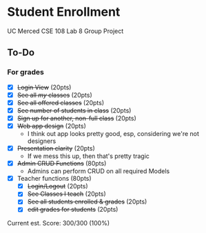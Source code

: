# Student Enrollment

UC Merced CSE 108 Lab 8 Group Project

## To-Do

### For grades

- [X] ~~Login View~~ (20pts)
- [X] ~~See all *my* classes~~ (20pts)
- [X] ~~See all offered classes~~ (20pts)
- [X] ~~See number of students in class~~ (20pts)
- [X] ~~Sign up for another, non-full class~~ (20pts)
- [X] ~~Web app design~~ (20pts)
    - I think out app looks pretty good, esp, considering we're not designers
- [X] ~~Presentation clarity~~ (20pts)
    - If we mess this up, then that's pretty tragic
- [X] ~~Admin CRUD Functions~~ (80pts)
    - Admins can perform CRUD on all required Models
- [X] Teacher functions (80pts)
    - [X] ~~Login/Logout~~ (20pts)
    - [X] ~~See Classes I teach~~ (20pts)
    - [X] ~~See all students enrolled & grades~~ (20pts)
    - [X] ~~edit grades for students~~ (20pts)

Current est. Score: 300/300 (100%)